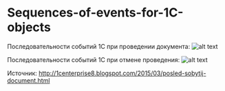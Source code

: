 # Sequences-of-events-for-1C-objects
Последовательности событий 1С при проведении документа:
![alt text](https://github.com/kuzyara/Sequences-of-events-for-1C-objects/blob/master/ПоследовательностьСобытийДокумента_v1.1.png)

Последовательности событий 1С при отмене проведения:
![alt text](https://github.com/kuzyara/Sequences-of-events-for-1C-objects/blob/master/ПоследовательностьСобытийДокументаОтменаПроведения.png)

Источник: http://1centerprise8.blogspot.com/2015/03/posled-sobytij-document.html
